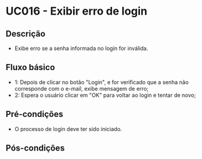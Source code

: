 # UC016 - Exibir erro de login
## Descrição
- Exibe erro se a senha informada no login for inválida.
## Fluxo básico   
- 1: Depois de clicar no botão "Login", e for verificado que a senha não corresponde com o e-mail, exibe mensagem de erro;
- 2: Espera o usuário clicar em "OK" para voltar ao login e tentar de novo;
## Pré-condições
- O processo de login deve ter sido iniciado.
## Pós-condições
